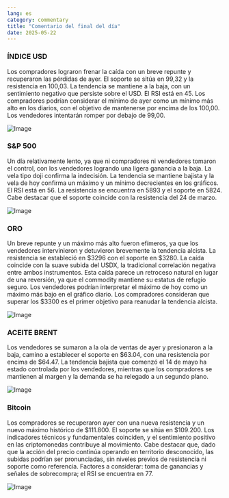 ```yaml
---
lang: es
category: commentary
title: "Comentario del final del día"
date: 2025-05-22
---
```


### ÍNDICE USD

Los compradores lograron frenar la caída con un breve repunte y recuperaron las pérdidas de ayer. El soporte se sitúa en 99,32 y la resistencia en 100,03. La tendencia se mantiene a la baja, con un sentimiento negativo que persiste sobre el USD. El RSI está en 45. Los compradores podrían considerar el mínimo de ayer como un mínimo más alto en los diarios, con el objetivo de mantenerse por encima de los 100,00. Los vendedores intentarán romper por debajo de 99,00.

![Image](https://markleighedu.github.io/img/May-2025/22-May-2025/usdindex.jpg)

### S&P 500

Un día relativamente lento, ya que ni compradores ni vendedores tomaron el control, con los vendedores logrando una ligera ganancia a la baja. La vela tipo doji confirma la indecisión. La tendencia se mantiene bajista y la vela de hoy confirma un máximo y un mínimo decrecientes en los gráficos. El RSI está en 56. La resistencia se encuentra en 5893 y el soporte en 5824. Cabe destacar que el soporte coincide con la resistencia del 24 de marzo.

![Image](https://markleighedu.github.io/img/May-2025/22-May-2025/sp500.jpg)

### ORO

Un breve repunte y un máximo más alto fueron efímeros, ya que los vendedores intervinieron y detuvieron brevemente la tendencia alcista. La resistencia se estableció en $3296 con el soporte en $3280. La caída coincide con la suave subida del USDX, la tradicional correlación negativa entre ambos instrumentos. Esta caída parece un retroceso natural en lugar de una reversión, ya que el commodity mantiene su estatus de refugio seguro. Los vendedores podrían interpretar el máximo de hoy como un máximo más bajo en el gráfico diario. Los compradores consideran que superar los $3300 es el primer objetivo para reanudar la tendencia alcista.

![Image](https://markleighedu.github.io/img/May-2025/22-May-2025/gold.jpg)

### ACEITE BRENT

Los vendedores se sumaron a la ola de ventas de ayer y presionaron a la baja, camino a establecer el soporte en $63.04, con una resistencia por encima de $64.47. La tendencia bajista que comenzó el 14 de mayo ha estado controlada por los vendedores, mientras que los compradores se mantienen al margen y la demanda se ha relegado a un segundo plano.

![Image](https://markleighedu.github.io/img/May-2025/22-May-2025/brentoil.jpg)

### Bitcoin

Los compradores se recuperaron ayer con una nueva resistencia y un nuevo máximo histórico de $111.800. El soporte se sitúa en $109.200. Los indicadores técnicos y fundamentales coinciden, y el sentimiento positivo en las criptomonedas contribuye al movimiento. Cabe destacar que, dado que la acción del precio continúa operando en territorio desconocido, las subidas podrían ser pronunciadas, sin niveles previos de resistencia ni soporte como referencia. Factores a considerar: toma de ganancias y señales de sobrecompra; el RSI se encuentra en 77.

![Image](https://markleighedu.github.io/img/May-2025/22-May-2025/bitcoin.jpg)

